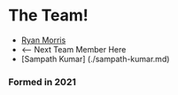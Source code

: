 # The Team!

* [Ryan Morris](./ryan-morris.md)
* <-- Next Team Member Here
* [Sampath Kumar] (./sampath-kumar.md)
### Formed in 2021
